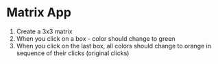 # Matrix App

1. Create a 3x3 matrix  
2. When you click on a box - color should change to green  
3. When you click on the last box, all colors should change to orange in sequence of their clicks (original clicks)